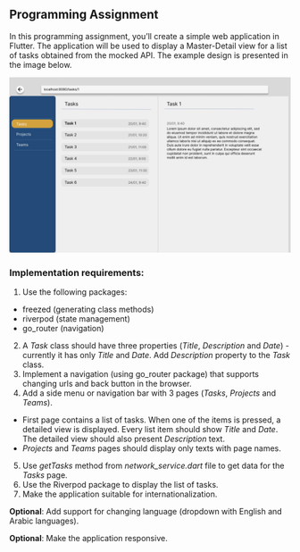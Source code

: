 ## Programming Assignment

In this programming assignment, you’ll create a simple web application in Flutter. The application will be used to display a Master-Detail view for a list of tasks obtained from the mocked API. The example design is presented in the image below.

![Design](design.png)

### Implementation requirements:

1. Use the following packages:

- freezed (generating class methods)
- riverpod (state management)
- go_router (navigation)

2. A _Task_ class should have three properties (_Title_, _Description_ and _Date_) - currently it has only _Title_ and _Date_. Add _Description_ property to the _Task_ class.
3. Implement a navigation (using go_router package) that supports changing urls and back button in the browser.
4. Add a side menu or navigation bar with 3 pages (_Tasks_, _Projects_ and _Teams_).

- First page contains a list of tasks. When one of the items is pressed, a detailed view is displayed. Every list item should show _Title_ and _Date_. The detailed view should also present _Description_ text.
- _Projects_ and _Teams_ pages should display only texts with page names.

5. Use _getTasks_ method from _network_service.dart_ file to get data for the _Tasks_ page.
6. Use the Riverpod package to display the list of tasks.
7. Make the application suitable for internationalization.

**Optional**: Add support for changing language (dropdown with English and Arabic languages).

**Optional**: Make the application responsive.
